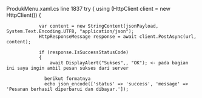 ProdukMenu.xaml.cs line 1837
try
        {
            using (HttpClient client = new HttpClient())
            {
               
                var content = new StringContent(jsonPayload, System.Text.Encoding.UTF8, "application/json");
                HttpResponseMessage response = await client.PostAsync(url, content);

                if (response.IsSuccessStatusCode)
                {
                    await DisplayAlert("Sukses",, "OK"); <- pada bagian ini saya ingin ambil pesan sukses dari server

                  berikut formatnya
                  echo json_encode(['status' => 'success', 'message' => 'Pesanan berhasil diperbarui dan dibayar.']);